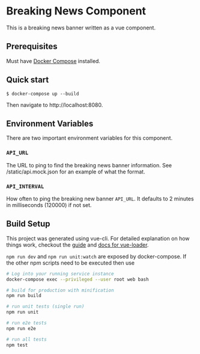 # Breaking News Component

This is a breaking news banner written as a vue component.

## Prerequisites

Must have [Docker Compose](https://docs.docker.com/compose/) installed.

## Quick start

```
$ docker-compose up --build
```

Then navigate to http://localhost:8080.

## Environment Variables
There are two important environment variables for this component.

### `API_URL`
The URL to ping to find the breaking news banner information. See
/static/api.mock.json for an example of what the format.

### `API_INTERVAL`
How often to ping the breaking new banner `API_URL`. It defaults to 2
minutes in milliseconds (120000) if not set.

## Build Setup

This project was generated using vue-cli. For detailed explanation on
how things work, checkout the
[guide](http://vuejs-templates.github.io/webpack/) and
[docs for vue-loader](http://vuejs.github.io/vue-loader).

`npm run dev` and `npm run unit:watch` are exposed by docker-compose.
If the other npm scripts need to be executed then use

``` bash
# Log into your running service instance
docker-compose exec --privileged --user root web bash

# build for production with minification
npm run build

# run unit tests (single run)
npm run unit

# run e2e tests
npm run e2e

# run all tests
npm test
```

